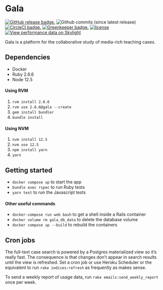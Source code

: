 # Gala

[![GitHub release badge.](https://img.shields.io/github/release/galahq/gala.svg)](https://github.com/galahq/gala/releases)
![Github commits (since latest release)](https://img.shields.io/github/commits-since/galahq/gala/latest.svg)
[![CircleCI badge.](https://img.shields.io/circleci/project/github/galahq/gala.svg)](https://circleci.com/gh/galahq/gala)
[![Greenkeeper badge.](https://badges.greenkeeper.io/galahq/gala.svg)](https://greenkeeper.io/)
[![license](https://img.shields.io/github/license/galahq/gala.svg)](https://github.com/galahq/gala/blob/master/LICENSE)
[![View performance data on Skylight](https://badges.skylight.io/status/6Lds8pYSmCCl.svg?token=iomUc36sW5dvvuE2S9OWuezy1Svv-0WsgxAAVzY1PTA)](https://www.skylight.io/app/applications/6Lds8pYSmCCl)

Gala is a platform for the collaborative study of media-rich teaching cases.

## Dependencies

- Docker
- Ruby 2.6.6
- Node 12.5

#### Using RVM

1. `rvm install 2.6.6`
2. `rvm use 2.6.6@gala --create` 
3. `gem install bundler`
4. `bundle install`

#### Using NVM

1. `nvm install 12.5`
2. `nvm use 12.5`
3. `npm install yarn`
4. `yarn`


## Getting started

- `docker compose up` to start the app
- `bundle exec rspec` to run Ruby tests
- `yarn test` to run the Javascript tests

#### Other useful commands

- `docker-compose run web bash` to get a shell inside a Rails container
- `docker volume rm gala_db_data` to delete the database volume
- `docker compose up --build` to rebuild the containers

## Cron jobs

The full-text case search is powered by a Postgres materialized view so it’s
really fast. The consequence is that changes don’t appear in search results
until the view is refreshed. Set a cron job or use Heroku Scheduler or the
equivalent to run `rake indices:refresh` as frequently as makes sense.

To send a weekly report of usage data, run `rake emails:send_weekly_report` once
per week.